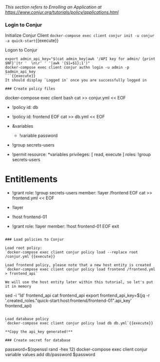 _This section refers to *Enrolling an Application* at https://www.conjur.org/tutorials/policy/applications.html_


### Login to Conjur
Initialize Conjur Client
`docker-compose exec client conjur init -u conjur -a quick-start`{{execute}}

Logon to Conjur
```
export admin_api_key="$(cat admin_key|awk '/API key for admin/ {print $NF}'|tr '  \n\r' ' '|awk '{$1=$1};1')"
docker-compose exec client conjur authn login -u admin -p $admin_api_key
```{{execute}}
It should display `Logged in` once you are successfully logged in

### Create policy files
```
docker-compose exec client bash
cat >> conjur.yml << EOF
- !policy
  id: db

- !policy
  id: frontend
EOF
cat >> db.yml << EOF
- &variables
  - !variable password

- !group secrets-users

- !permit
  resource: *variables
  privileges: [ read, execute ]
  roles: !group secrets-users

# Entitlements
- !grant
  role: !group secrets-users
  member: !layer /frontend
EOF
cat >> frontend.yml << EOF
- !layer

- !host frontend-01

- !grant
  role: !layer
  member: !host frontend-01
EOF
exit
```{{execute}}

### Load policies to Conjur

Load root policy:
`docker-compose exec client conjur policy load --replace root /conjur.yml`{{execute}}

Load frontend policy, please note that a new host entity is created
`docker-compose exec client conjur policy load frontend /frontend.yml > frontend_api`

We will use the host entity later within this tutorial, so let's put it in memory
```
sed -i '1d' frontend_api
cat frontend_api
export frontend_api_key=$(jq  -r '.created_roles."quick-start:host:frontend/frontend-01".api_key' frontend_api)
```{{execute}}

Load database policy
`docker-compose exec client conjur policy load db db.yml`{{execute}}

**Copy the api_key generated!**

### Create secret for database
```
password=$(openssl rand -hex 12)
docker-compose exec client conjur variable values add db/password $password
```{{execute}}
